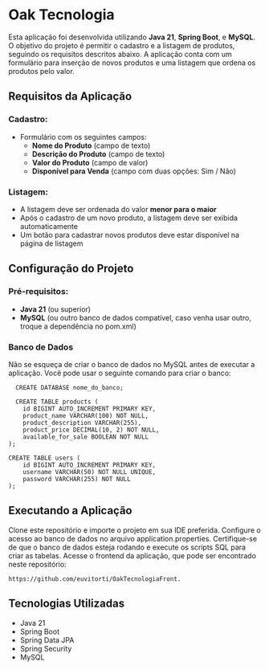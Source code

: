 # Oak Tecnologia
 
Esta aplicação foi desenvolvida utilizando **Java 21**, **Spring Boot**, e **MySQL**. O objetivo do projeto é permitir o cadastro e a listagem de produtos, seguindo os requisitos descritos abaixo. A aplicação conta com um formulário para inserção de novos produtos e uma listagem que ordena os produtos pelo valor.

## Requisitos da Aplicação

### Cadastro:
- Formulário com os seguintes campos:
  - **Nome do Produto** (campo de texto)
  - **Descrição do Produto** (campo de texto)
  - **Valor do Produto** (campo de valor)
  - **Disponível para Venda** (campo com duas opções: Sim / Não)

### Listagem:
- A listagem deve ser ordenada do valor **menor para o maior**
- Após o cadastro de um novo produto, a listagem deve ser exibida automaticamente
- Um botão para cadastrar novos produtos deve estar disponível na página de listagem

## Configuração do Projeto

### Pré-requisitos:
- **Java 21** (ou superior)
- **MySQL** (ou outro banco de dados compatível, caso venha usar outro, troque a dependência no pom.xml)

### Banco de Dados
Não se esqueça de criar o banco de dados no MySQL antes de executar a aplicação. Você pode usar o seguinte comando para criar o banco:

```
  CREATE DATABASE nome_do_banco;

  CREATE TABLE products (
    id BIGINT AUTO_INCREMENT PRIMARY KEY,
    product_name VARCHAR(100) NOT NULL,
    product_description VARCHAR(255),
    product_price DECIMAL(10, 2) NOT NULL,
    available_for_sale BOOLEAN NOT NULL
);

CREATE TABLE users (
    id BIGINT AUTO_INCREMENT PRIMARY KEY,
    username VARCHAR(50) NOT NULL UNIQUE,
    password VARCHAR(255) NOT NULL
);
```

## Executando a Aplicação
Clone este repositório e importe o projeto em sua IDE preferida. Configure o acesso ao banco de dados no arquivo application.properties.
Certifique-se de que o banco de dados esteja rodando e execute os scripts SQL para criar as tabelas.
Acesse o frontend da aplicação, que pode ser encontrado neste repositório:
```
https://github.com/euvitorti/OakTecnologiaFront.
```

## Tecnologias Utilizadas
- Java 21
- Spring Boot
- Spring Data JPA
- Spring Security
- MySQL
